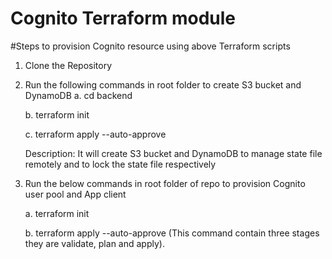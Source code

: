 # Cognito Terraform module

#Steps to provision Cognito resource using above Terraform scripts

 1. Clone the Repository
 2. Run the following commands in root folder to create S3 bucket and DynamoDB
        a. cd backend
	
	b. terraform init
	
	c. terraform apply --auto-approve
	
	Description: It will create S3 bucket and DynamoDB to manage state file remotely and to lock the state file respectively
	 
 3. Run the below commands in root folder of repo to provision Cognito user pool and App client

    a. terraform init
    
    b. terraform apply --auto-approve (This command contain three stages they are validate, plan and apply).	
